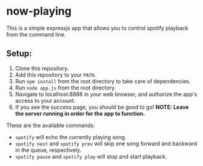 # now-playing

This is a simple expressjs app that allows you to control spotify playback from the command line.

## Setup:

1. Clone this repository.
2. Add this repository to your `PATH`.
3. Run `npm install` from the root directory to take care of dependencies.
4. Run `node app.js` from the root directory.
5. Navigate to localhost:8888 in your web browser, and authorize the app's access to your account.
6. If you see the success page, you should be good to go! **NOTE: Leave the server running in order for the app to function.**

These are the available commands:

* `spotify` will echo the currently playing song.
* `spotify next` and `spotify prev` will skip one song forward and backward in the queue, respectively.
* `spotify pause` and `spotify play` will stop and start playback.
